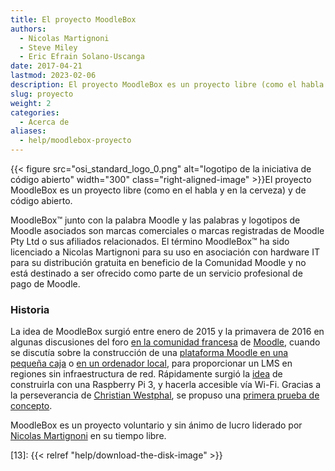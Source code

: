 ```yaml
---
title: El proyecto MoodleBox
authors:
  - Nicolas Martignoni
  - Steve Miley
  - Eric Efrain Solano-Uscanga
date: 2017-04-21
lastmod: 2023-02-06
description: El proyecto MoodleBox es un proyecto libre (como el habla y la cerveza) que proporciona un completo sistema de gestión del aprendizaje Moodle con una infraestructura mínima.
slug: proyecto
weight: 2
categories:
  - Acerca de
aliases:
  - help/moodlebox-proyecto
---
```


{{< figure src="osi_standard_logo_0.png" alt="logotipo de la iniciativa de código abierto" width="300" class="right-aligned-image" >}}El proyecto MoodleBox es un proyecto libre (como en el habla y en la cerveza) y de código abierto.

MoodleBox™ junto con la palabra Moodle y las palabras y logotipos de Moodle asociados son marcas comerciales o marcas registradas de Moodle Pty Ltd o sus afiliados relacionados. El término MoodleBox™ ha sido licenciado a Nicolas Martignoni para su uso en asociación con hardware IT para su distribución gratuita en beneficio de la Comunidad Moodle y no está destinado a ser ofrecido como parte de un servicio profesional de pago de Moodle.

### Historia

La idea de MoodleBox surgió entre enero de 2015 y la primavera de 2016 en algunas discusiones del foro [en la comunidad francesa][4] de [Moodle][1], cuando se discutía sobre la construcción de una [plataforma Moodle en una pequeña caja][12] o [en un ordenador local][5], para proporcionar un LMS en regiones sin infraestructura de red. Rápidamente surgió la [idea][6] de construirla con una Raspberry Pi 3, y hacerla accesible vía Wi-Fi. Gracias a la perseverancia de [Christian Westphal][7], se propuso una [primera prueba de concepto][8].

MoodleBox es un proyecto voluntario y sin ánimo de lucro liderado por [Nicolas Martignoni][2] en su tiempo libre.

 [1]: https://moodle.org
 [2]: https://blog.martignoni.net/a-propos/
 [3]: https://www.raspberrypi.org
 [4]: https://moodle.org/course/view.php?id=20
 [5]: https://moodle.org/mod/forum/discuss.php?d=318719
 [6]: https://moodle.org/mod/forum/discuss.php?d=330291
 [7]: http://moodlebox.tuxfamily.org/
 [8]: https://moodle.org/mod/forum/discuss.php?d=331170
 [10]: https://moodle.org/user/profile.php?id=70180
 [11]: https://moodle.org/user/profile.php?id=41095
 [12]: https://moodle.org/mod/forum/discuss.php?d=278493
 [13]: {{< relref "help/download-the-disk-image" >}}
